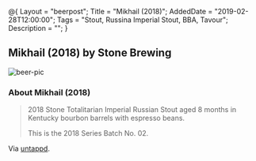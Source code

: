 @{ 
 Layout = "beerpost"; 
 Title = "Mikhail (2018)"; 
 AddedDate = "2019-02-28T12:00:00"; 
 Tags = "Stout, Russina Imperial Stout, BBA, Tavour"; 
 Description = ""; 
 } 
 

## Mikhail (2018) by Stone Brewing

![beer-pic]

### About Mikhail (2018)

> 2018 Stone Totalitarian Imperial Russian Stout aged 8 months in Kentucky bourbon barrels with espresso beans. 
>
>This is the 2018 Series Batch No. 02.

Via [untappd][untappd-url].

[untappd-url]: <https://untappd.com/b/stone-brewing-mikhail-2018/2889045>
[beer-pic]: https://jasonpowley.com/assets/img/2019-02-28-mikhail-2018.jpeg "Mikhail (2018) by Stone Brewing"
